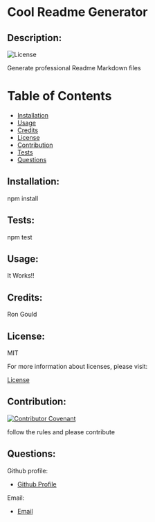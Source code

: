 # Cool Readme Generator

    
## Description:

  
![License](https://img.shields.io/badge/License-MIT-blue.svg "License Badge")
  
Generate professional Readme Markdown files

  
# Table of Contents
    
- [Installation](#installation)
- [Usage](#usage)
- [Credits](#credits)
- [License](#license)
- [Contribution](#contributing)
- [Tests](#tests)
- [Questions](#questions)
  
## Installation:


npm install

## Tests:


npm test


## Usage:


It Works!!


## Credits:


Ron Gould


## License:


MIT

For more information about licenses, please visit:

[License](https://opensource.org/licenses/MIT)


## Contribution:


[![Contributor Covenant](https://img.shields.io/badge/Contributor%20Covenant-v2.0%20adopted-ff69b4.svg)](CODE_OF_CONDUCT.md)

follow the rules and please contribute


## Questions:

  
Github profile:
  
- [Github Profile](https://github.com/R0nG13)
  
Email:
  
- [Email](Ron.Gould@gmail.com)

  
  